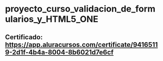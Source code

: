# proyecto_curso_validacion_de_formularios_y_HTML5_ONE
 
## Certificado: https://app.aluracursos.com/certificate/94165119-2d1f-4b4a-8004-8b6021d7e6cf
